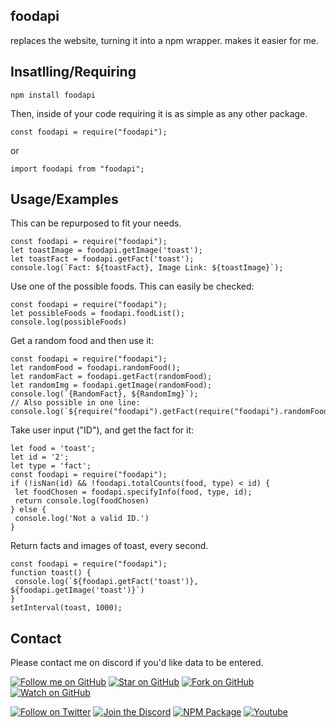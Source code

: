 foodapi
----------
replaces the website, turning it into a npm wrapper. makes it easier for me.

Insatlling/Requiring
--------------------
```
npm install foodapi
```
Then, inside of your code requiring it is as simple as any other package.
```
const foodapi = require("foodapi");
```
or
```
import foodapi from "foodapi";
```
 
Usage/Examples
-----
This can be repurposed to fit your needs.
```
const foodapi = require("foodapi");
let toastImage = foodapi.getImage('toast');
let toastFact = foodapi.getFact('toast');
console.log(`Fact: ${toastFact}, Image Link: ${toastImage}`);
```
Use one of the possible foods. This can easily be checked:
```
const foodapi = require("foodapi");
let possibleFoods = foodapi.foodList();
console.log(possibleFoods)
```
Get a random food and then use it:
```
const foodapi = require("foodapi");
let randomFood = foodapi.randomFood();
let randomFact = foodapi.getFact(randomFood);
let randomImg = foodapi.getImage(randomFood);
console.log(`{RandomFact}, ${RandomImg}`);
// Also possible in one line: console.log(`${require("foodapi").getFact(require("foodapi").randomFood())},${require("foodapi").getFact(require("foodapi").randomFood())}`);
``` 
Take user input ("ID"), and get the fact for it:
```
let food = 'toast';
let id = '2';
let type = 'fact';
const foodapi = require("foodapi");
if (!isNan(id) && !foodapi.totalCounts(food, type) < id) {
 let foodChosen = foodapi.specifyInfo(food, type, id);
 return console.log(foodChosen)
} else {
 console.log('Not a valid ID.')
}
```
Return facts and images of toast, every second.
```
const foodapi = require("foodapi");
function toast() {
 console.log(`${foodapi.getFact('toast')}, ${foodapi.getImage('toast')}`)
}
setInterval(toast, 1000);
```
Contact
----------
Please contact me on discord if you'd like data to be entered.

[![Follow me on GitHub](https://img.shields.io/github/followers/bobbaross?style=for-the-badge&logo=Github&color=181717)](https://github.com/bobbaross)
[![Star on GitHub](https://img.shields.io/github/stars/bobbaross/foodapi-module?style=for-the-badge&logo=Github&color=181717)](https://github.com/bobbaross/foodapi-module)
[![Fork on GitHub](https://img.shields.io/github/forks/bobbaross/foodapi-module?style=for-the-badge&logo=Github&color=181717)](https://github.com/bobbaross/foodapi-module/fork)
[![Watch on GitHub](https://img.shields.io/github/watchers/bobbaross/foodapi-module?label=Watch&style=for-the-badge&logo=Github&color=181717)](https://github.com/bobbaross/foodapi-module/subscription)


[![Follow on Twitter](https://img.shields.io/twitter/follow/CoolKidMalachi?label=Follow&style=for-the-badge&logo=Twitter&color=1DA1F2)](https://twitter.com/intent/follow?creen_name=CoolKidMalachi)
[![Join the Discord](https://img.shields.io/badge/Discord-7289DA?label=Chat&style=for-the-badge&logo=Discord&color=7289DA)](https://minecraft.sexy/crucify)
[![NPM Package](https://img.shields.io/badge/Node-CB3837?label=Get%20The%20Package&style=for-the-badge&logo=NPM&color=CB3837)](https://www.npmjs.com/package/foodapi)
[![Youtube](https://img.shields.io/badge/Youtube-FF0000?label=Subscribe&style=for-the-badge&logo=Youtube&color=FF0000)](https://youtube.com/c/perfectibility)
